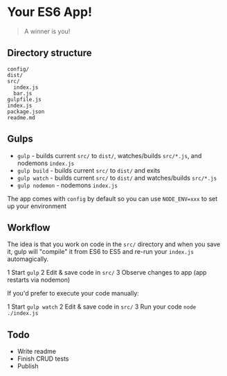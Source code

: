 # Your ES6 App!

> A winner is you!

## Directory structure

```
config/
dist/
src/
  index.js
  bar.js
gulpfile.js
index.js
package.json
readme.md
```

## Gulps

- `gulp` - builds current `src/` to `dist/`, watches/builds `src/*.js`, and nodemons `index.js`
- `gulp build` - builds current `src/` to `dist/` and exits
- `gulp watch` - builds current `src/` to `dist/` and watches/builds `src/*.js`
- `gulp nodemon` - nodemons `index.js`

The app comes with `config` by default so you can use `NODE_ENV=xxx` to set up your environment

## Workflow

The idea is that you work on code in the `src/` directory and when you save it, gulp will "compile" it from ES6 to ES5 and re-run your `index.js` automagically.

1 Start `gulp`
2 Edit & save code in `src/`
3 Observe changes to app (app restarts via nodemon)

If you'd prefer to execute your code manually:

1 Start `gulp watch`
2 Edit & save code in `src/`
3 Run your code `node ./index.js`

## Todo

- Write readme
- Finish CRUD tests
- Publish
